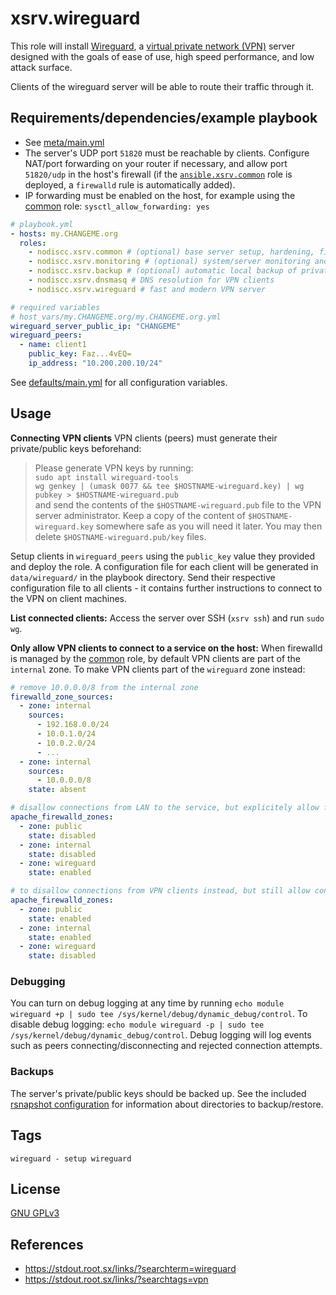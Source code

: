 # xsrv.wireguard

This role will install [Wireguard](https://en.wikipedia.org/wiki/WireGuard), a [virtual private network (VPN)](https://en.wikipedia.org/wiki/Virtual_private_network) server designed with the goals of ease of use, high speed performance, and low attack surface.

Clients of the wireguard server will be able to route their traffic through it.

## Requirements/dependencies/example playbook

- See [meta/main.yml](meta/main.yml)
- The server's UDP port `51820` must be reachable by clients. Configure NAT/port forwarding on your router if necessary, and allow port `51820/udp` in the host's firewall (if the [`ansible.xsrv.common`](../common) role is deployed, a `firewalld` rule is automatically added).
- IP forwarding must be enabled on the host, for example using the [common](../common) role: `sysctl_allow_forwarding: yes`

```yaml
# playbook.yml
- hosts: my.CHANGEME.org
  roles:
    - nodiscc.xsrv.common # (optional) base server setup, hardening, firewall
    - nodiscc.xsrv.monitoring # (optional) system/server monitoring and health checks
    - nodiscc.xsrv.backup # (optional) automatic local backup of private keys
    - nodiscc.xsrv.dnsmasq # DNS resolution for VPN clients
    - nodiscc.xsrv.wireguard # fast and modern VPN server

# required variables
# host_vars/my.CHANGEME.org/my.CHANGEME.org.yml
wireguard_server_public_ip: "CHANGEME"
wireguard_peers:
  - name: client1
    public_key: Faz...4vEQ=
    ip_address: "10.200.200.10/24"
```

See [defaults/main.yml](defaults/main.yml) for all configuration variables.


## Usage

**Connecting VPN clients** VPN clients (peers) must generate their private/public keys beforehand:

> Please generate VPN keys by running:  
> `sudo apt install wireguard-tools`  
> `wg genkey | (umask 0077 && tee $HOSTNAME-wireguard.key) | wg pubkey > $HOSTNAME-wireguard.pub`  
> and send the contents of the `$HOSTNAME-wireguard.pub` file to the VPN server administrator. Keep a copy of the content of `$HOSTNAME-wireguard.key` somewhere safe as you will need it later. You may then delete `$HOSTNAME-wireguard.pub/key` files.

Setup clients in `wireguard_peers` using the `public_key` value they provided and deploy the role. A configuration file for each client will be generated in `data/wireguard/` in the playbook directory. Send their respective configuration file to all clients - it contains further instructions to connect to the VPN on client machines.

**List connected clients:** Access the server over SSH (`xsrv ssh`) and run `sudo wg`.

**Only allow VPN clients to connect to a service on the host:** When firewalld is managed by the [common](../common/) role, by default VPN clients are part of the `internal` zone. To make VPN clients part of the `wireguard` zone instead:

```yaml
# remove 10.0.0.0/8 from the internal zone
firewalld_zone_sources:
  - zone: internal
    sources:
      - 192.168.0.0/24
      - 10.0.1.0/24
      - 10.0.2.0/24
      - ...
  - zone: internal
    sources:
      - 10.0.0.0/8
    state: absent

# disallow connections from LAN to the service, but explicitely allow from wireguard
apache_firewalld_zones:
  - zone: public
    state: disabled
  - zone: internal
    state: disabled
  - zone: wireguard
    state: enabled

# to disallow connections from VPN clients instead, but still allow connections from LAN:
apache_firewalld_zones:
  - zone: public
    state: enabled
  - zone: internal
    state: enabled
  - zone: wireguard
    state: disabled
```

### Debugging

You can turn on debug logging at any time by running `echo module wireguard +p | sudo tee /sys/kernel/debug/dynamic_debug/control`. To disable debug logging: `echo module wireguard -p | sudo tee /sys/kernel/debug/dynamic_debug/control`. Debug logging will log events such as peers connecting/disconnecting and rejected connection attempts.

### Backups

The server's private/public keys should be backed up. See the included [rsnapshot configuration](templates/etc/rsnapshot.d_wireguard.conf.j2) for information about directories to backup/restore.

## Tags

<!--BEGIN TAGS LIST-->
```
wireguard - setup wireguard
```
<!--END TAGS LIST-->

## License

[GNU GPLv3](../../LICENSE)


## References

- https://stdout.root.sx/links/?searchterm=wireguard
- https://stdout.root.sx/links/?searchtags=vpn
